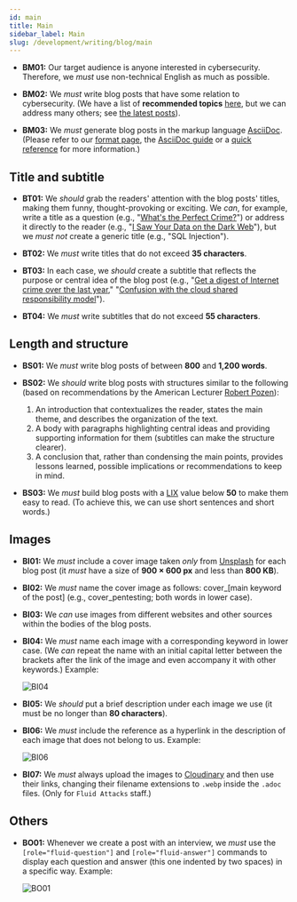 ```yaml
---
id: main
title: Main
sidebar_label: Main
slug: /development/writing/blog/main
---
```


* **BM01:** Our target audience is anyone interested in cybersecurity.
  Therefore, we *must* use non-technical English as much as possible.

* **BM02:** We *must* write blog posts
  that have some relation to cybersecurity.
  (We have a list of **recommended topics** [here](https://fluidattacks.com/topics/),
  but we can address many others;
  see [the latest posts](https://fluidattacks.com/blog/)).

* **BM03:** We *must* generate blog posts
  in the markup language [AsciiDoc](https://asciidoc.org/).
  (Please refer to our [format page](https://fluidattacks.com/format/),
  the [AsciiDoc guide](http://asciidoctor.org/docs/AsciiDoc-writers-guide/)
  or a [quick reference](http://asciidoctor.org/docs/AsciiDoc-syntax-quick-reference/)
  for more information.)

## Title and subtitle

* **BT01:** We *should* grab the readers' attention
  with the blog posts' titles,
  making them funny, thought-provoking or exciting.
  We *can*, for example, write a title as a question
  (e.g., "[What's the Perfect Crime?](https://fluidattacks.com/blog/spectre/)")
  or address it directly to the reader
  (e.g., "[I Saw Your Data on the Dark Web](https://fluidattacks.com/blog/dark-web/)"),
  but we *must not* create a generic title
  (e.g., "SQL Injection").

* **BT02:** We *must* write titles that do not exceed **35 characters**.

* **BT03:** In each case,
  we *should* create a subtitle
  that reflects the purpose or central idea of the blog post
  (e.g., "[Get a digest of Internet crime over the last year](https://fluidattacks.com/blog/fbi-2020-report/),"
  "[Confusion with the cloud shared responsibility model](https://fluidattacks.com/blog/shared-responsibility-model/)").

* **BT04:** We *must* write subtitles that do not exceed **55 characters**.

## Length and structure

* **BS01:** We *must* write blog posts of between **800** and **1,200 words**.

* **BS02:** We *should* write blog posts
  with structures similar to the following
  (based on recommendations by the American Lecturer
  [Robert Pozen](https://www.amazon.com/Extreme-Productivity-Boost-Results-Reduce-ebook/dp/B007HBLNSS)):

  1. An introduction that contextualizes the reader,
  states the main theme,
  and describes the organization of the text.
  1. A body with paragraphs highlighting central ideas
  and providing supporting information for them
  (subtitles can make the structure clearer).
  1. A conclusion that, rather than condensing the main points,
  provides lessons learned, possible implications
  or recommendations to keep in mind.

* **BS03:** We *must* build blog posts
  with a [LIX](https://en.wikipedia.org/wiki/Lix_(readability_test))
  value below **50**
  to make them easy to read.
  (To achieve this,
  we can use short sentences and short words.)

## Images

* **BI01:** We *must* include a cover image
  taken *only* from [Unsplash](https://unsplash.com/)
  for each blog post
  (it *must* have a size of **900 × 600 px** and less than **800 KB**).

* **BI02:** We *must* name the cover image as follows:
  cover_[main keyword of the post]
  (e.g., cover_pentesting; both words in lower case).

* **BI03:** We *can* use images from different websites and other sources
  within the bodies of the blog posts.

* **BI04:** We *must* name each image
  with a corresponding keyword in lower case.
  (We *can* repeat the name with an initial capital letter
  between the brackets after the link of the image
  and even accompany it with other keywords.)
  Example:

  ![BI04](https://res.cloudinary.com/fluid-attacks/image/upload/v1625267521/docs/development/writing/bib_qq6euu.webp)

* **BI05:** We *should* put a brief description
  under each image we use
  (it must be no longer than **80 characters**).

* **BI06:** We *must* include the reference as a hyperlink
  in the description of each image that does not belong to us.
  Example:

  ![BI06](https://res.cloudinary.com/fluid-attacks/image/upload/v1624049949/docs/development/writing/bia_xv4isk.webp)

* **BI07:** We *must* always upload the images to [Cloudinary](https://cloudinary.com/)
  and then use their links,
  changing their filename extensions to `.webp`
  inside the `.adoc` files.
  (Only for `Fluid Attacks` staff.)

## Others

* **BO01:** Whenever we create a post with an interview,
  we *must* use
  the `[role="fluid-question"]` and `[role="fluid-answer"]` commands
  to display each question and answer (this one indented by two spaces)
  in a specific way.
  Example:

  ![BO01](https://res.cloudinary.com/fluid-attacks/image/upload/v1625258536/docs/development/writing/boa_jlahex.webp)
